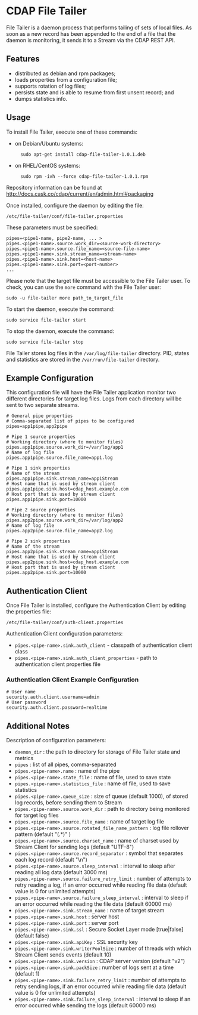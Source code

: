 # CDAP File Tailer

File Tailer is a daemon process that performs tailing of sets of local files. 
As soon as a new record has been appended to the end of a file that the daemon is monitoring, 
it sends it to a Stream via the CDAP REST API.

## Features

- distributed as debian and rpm packages;
- loads properties from a configuration file;
- supports rotation of log files;
- persists state and is able to resume from first unsent record; and
- dumps statistics info.

## Usage

To install File Tailer, execute one of these commands:
 
- on Debian/Ubuntu systems:

        sudo apt-get install cdap-file-tailer-1.0.1.deb

- on RHEL/CentOS systems:

        sudo rpm -ivh --force cdap-file-tailer-1.0.1.rpm

Repository information can be found at http://docs.cask.co/cdap/current/en/admin.html#packaging

Once installed, configure the daemon by editing the file:

    /etc/file-tailer/conf/file-tailer.properties

These parameters must be specified:

    pipes=<pipe1-name, pipe2-name, ... >
    pipes.<pipe1-name>.source.work_dir=<source-work-directory>
    pipes.<pipe1-name>.source.file_name=<source-file-name>
    pipes.<pipe1-name>.sink.stream_name=<stream-name>
    pipes.<pipe1-name>.sink.host=<host-name>
    pipes.<pipe1-name>.sink.port=<port-number>
    ...

Please note that the target file must be accessible to the File Tailer user.
To check, you can use the ```more``` command with the File Tailer user:

    sudo -u file-tailer more path_to_target_file

To start the daemon, execute the command:

    sudo service file-tailer start

To stop the daemon, execute the command:

    sudo service file-tailer stop

File Tailer stores log files in the ```/var/log/file-tailer``` directory.
PID, states and statistics are stored in the ```/var/run/file-tailer``` directory.
 
## Example Configuration

This configuration file will have the File Tailer application monitor two different directories for target log files.
Logs from each directory will be sent to two separate streams.

    # General pipe properties 
    # Comma-separated list of pipes to be configured
    pipes=app1pipe,app2pipe
    
    # Pipe 1 source properties
    # Working directory (where to monitor files)
    pipes.app1pipe.source.work_dir=/var/log/app1
    # Name of log file
    pipes.app1pipe.source.file_name=app1.log
    
    # Pipe 1 sink properties
    # Name of the stream
    pipes.app1pipe.sink.stream_name=app1Stream
    # Host name that is used by stream client
    pipes.app1pipe.sink.host=cdap_host.example.com
    # Host port that is used by stream client
    pipes.app1pipe.sink.port=10000

    # Pipe 2 source properties
    # Working directory (where to monitor files)
    pipes.app2pipe.source.work_dir=/var/log/app2
    # Name of log file
    pipes.app2pipe.source.file_name=app2.log

    # Pipe 2 sink properties
    # Name of the stream
    pipes.app2pipe.sink.stream_name=app1Stream
    # Host name that is used by stream client
    pipes.app2pipe.sink.host=cdap_host.example.com
    # Host port that is used by stream client
    pipes.app2pipe.sink.port=10000

## Authentication Client

Once File Tailer is installed, configure the Authentication Client by editing the properties file:

    /etc/file-tailer/conf/auth-client.properties

Authentication Client configuration parameters:

- ```pipes.<pipe-name>.sink.auth_client``` - classpath of authentication client class
- ```pipes.<pipe-name>.sink.auth_client_properties``` - path to authentication client properties file

### Authentication Client Example Configuration

    # User name
    security.auth.client.username=admin
    # User password
    security.auth.client.password=realtime

## Additional Notes

Description of configuration parameters:

- ```daemon_dir``` : the path to directory for storage of File Tailer state and metrics
- ```pipes``` : list of all pipes, comma-separated
- ```pipes.<pipe-name>.name``` : name of the pipe
- ```pipes.<pipe-name>.state_file``` : name of file, used to save state
- ```pipes.<pipe-name>.statistics_file``` : name of file, used to save statistics
- ```pipes.<pipe-name>.queue_size``` : size of queue (default 1000), of stored log records, before sending them to Stream
- ```pipes.<pipe-name>.source.work_dir``` : path to directory being monitored for target log files
- ```pipes.<pipe-name>.source.file_name``` : name of target log file
- ```pipes.<pipe-name>.source.rotated_file_name_pattern``` : log file rollover pattern (default "(.*)" )
- ```pipes.<pipe-name>.source.charset_name``` : name of charset used by Stream Client for sending logs (default "UTF-8")
- ```pipes.<pipe-name>.source.record_separator``` : symbol that separates each log record (default "\n")
- ```pipes.<pipe-name>.source.sleep_interval``` : interval to sleep after reading all log data (default 3000 ms)
- ```pipes.<pipe-name>.source.failure_retry_limit``` : number of attempts to retry reading a log, if an error occurred while reading file data (default value is 0 for unlimited attempts)
- ```pipes.<pipe-name>.source.failure_sleep_interval``` : interval to sleep if an error occurred while reading the file data (default 60000 ms)
- ```pipes.<pipe-name>.sink.stream_name``` : name of target stream
- ```pipes.<pipe-name>.sink.host``` : server host
- ```pipes.<pipe-name>.sink.port``` : server port
- ```pipes.<pipe-name>.sink.ssl``` : Secure Socket Layer mode [true|false] (default false)
- ```pipes.<pipe-name>.sink.apiKey``` : SSL security key
- ```pipes.<pipe-name>.sink.writerPoolSize``` : number of threads with which Stream Client sends events (default 10)
- ```pipes.<pipe-name>.sink.version``` : CDAP server version (default "v2")
- ```pipes.<pipe-name>.sink.packSize``` : number of logs sent at a time (default 1)
- ```pipes.<pipe-name>.sink.failure_retry_limit``` : number of attempts to retry sending logs, if an error occurred while reading file data (default value is 0 for unlimited attempts)
- ```pipes.<pipe-name>.sink.failure_sleep_interval``` : interval to sleep if an error occurred while sending the logs (default 60000 ms)

